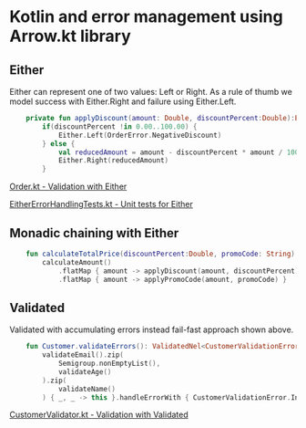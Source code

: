 # Kotlin and error management using Arrow.kt library

## Either

Either can represent one of two values: Left or Right.
As a rule of thumb we model success with Either.Right and failure using Either.Left.

```kotlin
    private fun applyDiscount(amount: Double, discountPercent:Double):Either<OrderError, Double> =
        if(discountPercent !in 0.00..100.00) {
            Either.Left(OrderError.NegativeDiscount)
        } else {
            val reducedAmount = amount - discountPercent * amount / 100
            Either.Right(reducedAmount)
        }
```

[Order.kt - Validation with Either](src/main/kotlin/Order.kt)

[EitherErrorHandlingTests.kt - Unit tests for Either](src/test/kotlin/EitherErrorHandlingTests.kt)

## Monadic chaining with Either

```kotlin
    fun calculateTotalPrice(discountPercent:Double, promoCode: String):Either<OrderError, Double> =
        calculateAmount()
            .flatMap { amount -> applyDiscount(amount, discountPercent) }
            .flatMap { amount -> applyPromoCode(amount, promoCode) }
```

## Validated

Validated with accumulating errors instead fail-fast approach shown above.

```kotlin
    fun Customer.validateErrors(): ValidatedNel<CustomerValidationError, Customer> =
        validateEmail().zip(
            Semigroup.nonEmptyList(),
            validateAge()
        ).zip(
            validateName()
        ) { _, _ -> this }.handleErrorWith { CustomerValidationError.InvalidCustomer(it).invalidNel() }
```

[CustomerValidator.kt - Validation with Validated](src/main/kotlin/CustomerValidator.kt)
